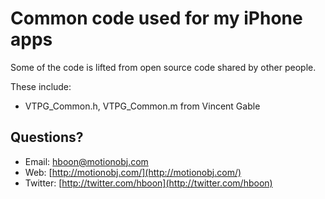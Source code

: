 Common code used for my iPhone apps
====

Some of the code is lifted from open source code shared by other people.

These include:

* VTPG_Common.h, VTPG_Common.m from Vincent Gable

Questions?
---
* Email: [hboon@motionobj.com](mailto:hboon@motionobj.com)
* Web: [http://motionobj.com/](http://motionobj.com/)
* Twitter: [http://twitter.com/hboon](http://twitter.com/hboon)
